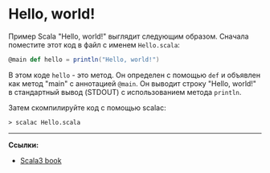# Hello, world!

Пример Scala "Hello, world!" выглядит следующим образом. 
Сначала поместите этот код в файл с именем `Hello.scala`:

```scala
@main def hello = println("Hello, world!")
```

В этом коде `hello` - это метод. Он определен с помощью `def` и объявлен как метод "main" с аннотацией `@main`. 
Он выводит строку "Hello, world!" в стандартный вывод (STDOUT) с использованием метода `println`.

Затем скомпилируйте код с помощью scalac:
```
> scalac Hello.scala
```

---

**Ссылки:**
- [Scala3 book](https://docs.scala-lang.org/scala3/book/taste-hello-world.html)
